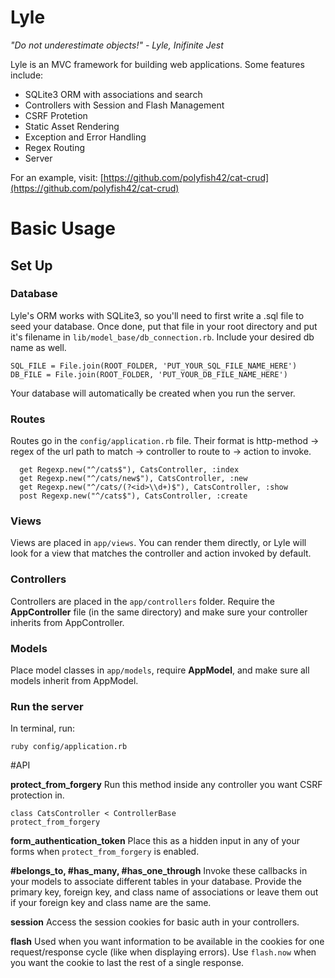 # Lyle

_"Do not underestimate objects!" - Lyle, Inifinite Jest_

Lyle is an MVC framework for building web applications. Some features include:

* SQLite3 ORM with associations and search
* Controllers with Session and Flash Management
* CSRF Protetion
* Static Asset Rendering
* Exception and Error Handling
* Regex Routing
* Server

For an example, visit: [https://github.com/polyfish42/cat-crud](https://github.com/polyfish42/cat-crud)

# Basic Usage

## Set Up

### Database

Lyle's ORM works with SQLite3, so you'll need to first write a .sql file to seed your database. Once done, put that file in your root directory and put it's filename in `lib/model_base/db_connection.rb`. Include your desired db name as well.

```
SQL_FILE = File.join(ROOT_FOLDER, 'PUT_YOUR_SQL_FILE_NAME_HERE')
DB_FILE = File.join(ROOT_FOLDER, 'PUT_YOUR_DB_FILE_NAME_HERE')
```

Your database will automatically be created when you run the server.

### Routes

Routes go in the `config/application.rb` file. Their format is http-method -> regex of the url path to match -> controller to route to -> action to invoke. 

```
  get Regexp.new("^/cats$"), CatsController, :index
  get Regexp.new("^/cats/new$"), CatsController, :new
  get Regexp.new("^/cats/(?<id>\\d+)$"), CatsController, :show
  post Regexp.new("^/cats$"), CatsController, :create
```
### Views
Views are placed in `app/views`. You can render them directly, or Lyle will look for a view that matches the controller and action invoked by default.

### Controllers

Controllers are placed in the `app/controllers` folder. Require the **AppController** file (in the same directory) and make sure your controller inherits from AppController.

### Models
Place model classes in `app/models`, require **AppModel**, and make sure all models inherit from AppModel.

### Run the server
In terminal, run:
```
ruby config/application.rb
```

#API

**protect_from_forgery** Run this method inside any controller you want CSRF protection in.
```
class CatsController < ControllerBase
protect_from_forgery
```

**form_authentication_token** Place this as a hidden input in any of your forms when `protect_from_forgery` is enabled.

**#belongs_to, #has_many, #has_one_through** Invoke these callbacks in your models to associate different tables in your database. Provide the primary key, foreign key, and class name of associations or leave them out if your foreign key and class name are the same.

**session** Access the session cookies for basic auth in your controllers.

**flash** Used when you want information to be available in the cookies for one request/response cycle (like when displaying errors). Use `flash.now` when you want the cookie to last the rest of a single response.

